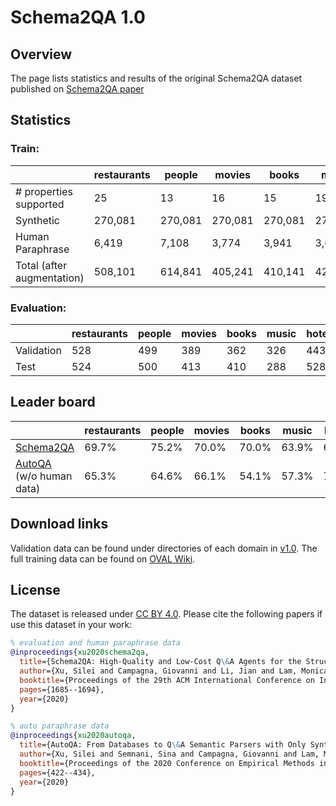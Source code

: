 # Schema2QA 1.0 

## Overview
The page lists statistics and results of the original Schema2QA dataset published on 
[Schema2QA paper](https://almond-static.stanford.edu/papers/schema2qa-cikm2020.pdf)

## Statistics  
### Train:
|                            | restaurants | people  | movies  | books   | music   | hotels  | average |
| -------------------------- | ----------- | ------- | ------- | ------- | ------- | ------- | ------- |
| \# properties supported    | 25          | 13      | 16      | 15      | 19      | 18      | 17.7    |
| Synthetic                  | 270,081     | 270,081 | 270,081 | 270,081 | 270,081 | 270,081 | 270,081 |
| Human Paraphrase           | 6,419       | 7,108   | 3,774   | 3,941   | 3,626   | 3,311   | 4,697   |
| Total (after augmentation) | 508,101     | 614,841 | 405,241 | 410,141 | 425,041 | 377,341 | 456,784 |

### Evaluation: 
|            | restaurants | people | movies | books | music | hotels | average |
| ---------- | ----------- | ------ | ------ | ----- | ----- | ------ | ------- |
| Validation | 528         | 499    | 389    | 362   | 326   | 443    | 424.5   |
| Test       | 524         | 500    | 413    | 410   | 288   | 528    | 443.8   |


## Leader board 
|                                                                                           | restaurants | people | movies | books | music | hotels | average |
| ----------------------------------------------------------------------------------------- | ----------- | ------ | ------ | ----- | ----- | ------ | ------- |
| [Schema2QA](https://almond-static.stanford.edu/papers/schema2qa-cikm2020.pdf)             | 69.7%       | 75.2%  | 70.0%  | 70.0% | 63.9% | 67.0%  | 69.3%   |
| [AutoQA](https://almond-static.stanford.edu/papers/autoqa-emnlp2020.pdf) (w/o human data) | 65.3%       | 64.6%  | 66.1%  | 54.1% | 57.3% | 70.1%  | 62.9%   |


## Download links
Validation data can be found under directories of each domain in [v1.0](https://github.com/stanford-oval/schema2qa/tree/v1.0). 
The full training data can be found on [OVAL Wiki](https://wiki.almond.stanford.edu/releases).

## License
The dataset is released under [CC BY 4.0](https://creativecommons.org/licenses/by/4.0/).
Please cite the following papers if use this dataset in your work:
```bib
% evaluation and human paraphrase data
@inproceedings{xu2020schema2qa,
  title={Schema2QA: High-Quality and Low-Cost Q\&A Agents for the Structured Web},
  author={Xu, Silei and Campagna, Giovanni and Li, Jian and Lam, Monica S},
  booktitle={Proceedings of the 29th ACM International Conference on Information \& Knowledge Management},
  pages={1685--1694},
  year={2020}
}

% auto paraphrase data
@inproceedings{xu2020autoqa,
  title={AutoQA: From Databases to Q\&A Semantic Parsers with Only Synthetic Training Data},
  author={Xu, Silei and Semnani, Sina and Campagna, Giovanni and Lam, Monica},
  booktitle={Proceedings of the 2020 Conference on Empirical Methods in Natural Language Processing (EMNLP)},
  pages={422--434},
  year={2020}
}

```